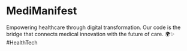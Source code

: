 # MediManifest
Empowering healthcare through digital transformation. Our code is the bridge that connects medical innovation with the future of care. 🌍✨ #HealthTech
